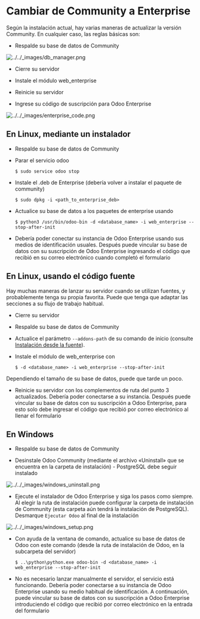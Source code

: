 # Cambiar de Community a Enterprise

Según la instalación actual, hay varias maneras de actualizar la versión
Community. En cualquier caso, las reglas básicas son:

  * Respalde su base de datos de Community

![../../_images/db_manager.png](../../_images/db_manager.png)

  * Cierre su servidor

  * Instale el módulo web_enterprise

  * Reinicie su servidor

  * Ingrese su código de suscripción para Odoo Enterprise

![../../_images/enterprise_code.png](../../_images/enterprise_code.png)

## En Linux, mediante un instalador

  * Respalde su base de datos de Community

  * Parar el servicio odoo
    
        $ sudo service odoo stop
    

  * Instale el .deb de Enterprise (debería volver a instalar el paquete de community)
    
        $ sudo dpkg -i <path_to_enterprise_deb>
    

  * Actualice su base de datos a los paquetes de enterprise usando
    
        $ python3 /usr/bin/odoo-bin -d <database_name> -i web_enterprise --stop-after-init
    

  * Debería poder conectar su instancia de Odoo Enterprise usando sus medios de identificación usuales. Después puede vincular su base de datos con su suscripción de Odoo Enterprise ingresando el código que recibió en su correo electrónico cuando completó el formulario

## En Linux, usando el código fuente

Hay muchas maneras de lanzar su servidor cuando se utilizan fuentes, y
probablemente tenga su propia favorita. Puede que tenga que adaptar las
secciones a su flujo de trabajo habitual.

  * Cierre su servidor

  * Respalde su base de datos de Community

  * Actualice el parámetro `--addons-path` de su comando de inicio (consulte [Instalación desde la fuente](source.html)).

  * Instale el módulo de web_enterprise con
    
        $ -d <database_name> -i web_enterprise --stop-after-init
    

Dependiendo el tamaño de su base de datos, puede que tarde un poco.

  * Reinicie su servidor con los complementos de ruta del punto 3 actualizados. Debería poder conectarse a su instancia. Después puede vincular su base de datos con su suscripción a Odoo Enterprise, para esto solo debe ingresar el código que recibió por correo electrónico al llenar el formulario

## En Windows

  * Respalde su base de datos de Community

  * Desinstale Odoo Community (mediante el archivo «Uninstall» que se encuentra en la carpeta de instalación) - PostgreSQL debe seguir instalado

![../../_images/windows_uninstall.png](../../_images/windows_uninstall.png)

  * Ejecute el instalador de Odoo Enterprise y siga los pasos como siempre. Al elegir la ruta de instalación puede configurar la carpeta de instalación de Community (esta carpeta aún tendrá la instalación de PostgreSQL). Desmarque `Ejecutar Odoo` al final de la instalación

![../../_images/windows_setup.png](../../_images/windows_setup.png)

  * Con ayuda de la ventana de comando, actualice su base de datos de Odoo con este comando (desde la ruta de instalación de Odoo, en la subcarpeta del servidor)
    
        $ ..\python\python.exe odoo-bin -d <database_name> -i web_enterprise --stop-after-init
    

  * No es necesario lanzar manualmente el servidor, el servicio está funcionando. Debería poder conectarse a su instancia de Odoo Enterprise usando su medio habitual de identificación. A continuación, puede vincular su base de datos con su suscripción a Odoo Enterprise introduciendo el código que recibió por correo electrónico en la entrada del formulario

